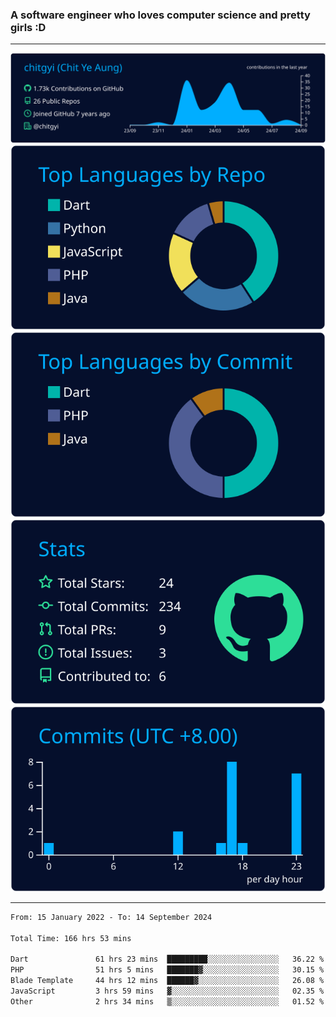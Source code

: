 ### A software engineer who loves computer science and pretty girls :D

<hr />

[![](https://raw.githubusercontent.com/chitgyi/chitgyi/main/profile-summary-card-output/algolia/0-profile-details.svg)](https://github.com/vn7n24fzkq/github-profile-summary-cards)
[![](https://raw.githubusercontent.com/chitgyi/chitgyi/main/profile-summary-card-output/algolia/1-repos-per-language.svg)](https://github.com/vn7n24fzkq/github-profile-summary-cards) [![](https://raw.githubusercontent.com/chitgyi/chitgyi/main/profile-summary-card-output/algolia/2-most-commit-language.svg)](https://github.com/vn7n24fzkq/github-profile-summary-cards)
[![](https://raw.githubusercontent.com/chitgyi/chitgyi/main/profile-summary-card-output/algolia/3-stats.svg)](https://github.com/vn7n24fzkq/github-profile-summary-cards) [![](https://raw.githubusercontent.com/chitgyi/chitgyi/main/profile-summary-card-output/algolia/4-productive-time.svg)](https://github.com/vn7n24fzkq/github-profile-summary-cards)

<hr />

<!--START_SECTION:waka-->

```txt
From: 15 January 2022 - To: 14 September 2024

Total Time: 166 hrs 53 mins

Dart               61 hrs 23 mins  █████████░░░░░░░░░░░░░░░░   36.22 %
PHP                51 hrs 5 mins   ███████▓░░░░░░░░░░░░░░░░░   30.15 %
Blade Template     44 hrs 12 mins  ██████▓░░░░░░░░░░░░░░░░░░   26.08 %
JavaScript         3 hrs 59 mins   ▓░░░░░░░░░░░░░░░░░░░░░░░░   02.35 %
Other              2 hrs 34 mins   ▒░░░░░░░░░░░░░░░░░░░░░░░░   01.52 %
```

<!--END_SECTION:waka-->
